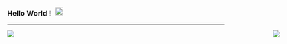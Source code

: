 ### Hello World ! &nbsp;<img src="https://github.com/TheDudeThatCode/TheDudeThatCode/blob/master/Assets/Earth.gif" width =20px/>
<hr>




<a href="https://github.com/Anirudh906/Anirudh906">
  <img align="center" style= "position: absolute ; right: 100px" src="https://github-readme-stats.vercel.app/api?username=Anirudh906&show_icons=true&theme=radical" />
</a>
<a href="https://github.com/Anirudh906/Anirudh906">
  <img align="center" src="https://github-readme-stats.vercel.app/api/top-langs/?username=Anirudh906&layout=compact" />
</a>
<!--
**Anirudh906/Anirudh906** is a ✨ _special_ ✨ repository because its `README.md` (this file) appears on your GitHub profile.

Here are some ideas to get you started:

- 🔭 I’m currently working on ...
- 🌱 I’m currently learning ...
- 👯 I’m looking to collaborate on ...
- 🤔 I’m looking for help with ...
- 💬 Ask me about ...
- 📫 How to reach me: ...
- 😄 Pronouns: ...
- ⚡ Fun fact: ...
-->
